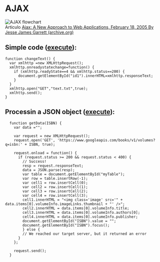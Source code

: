 # AJAX
![AJAX flowchart](https://sureshjain.files.wordpress.com/2007/04/untitled.jpg)  
Articulo [Ajax: A New Approach to Web Applications, February 18, 2005 By Jesse James Garrett (archive.org)](https://web.archive.org/web/20150910072359/http://adaptivepath.org/ideas/ajax-new-approach-web-applications/)

## Simple code ([execute](https://nicolasserrano.github.io/CS/AJAX/Ajax.html)):
```  
function changeText() {
  var xmlhttp =new XMLHttpRequest();
  xmlhttp.onreadystatechange=function() {
    if (xmlhttp.readyState==4 && xmlhttp.status==200) {
      document.getElementById("id1").innerHTML=xmlhttp.responseText;
    }
  }
  xmlhttp.open("GET","text.txt",true);
  xmlhttp.send();
}
```  

## Processin a JSON object ([execute](https://nicolasserrano.github.io/CS/AJAX/bookForm2.html)):
``` 
  function getData(ISBN) {    
    var data ="";

    var request = new XMLHttpRequest();
    request.open('GET', 'https://www.googleapis.com/books/v1/volumes?q=isbn:' + ISBN, true);

    request.onload = function() {
      if (request.status >= 200 && request.status < 400) {
        // Success!
        resp = request.responseText;
        data = JSON.parse(resp);
        var table = document.getElementById("myTable");
        var row = table.insertRow(-1);
        var cell1 = row.insertCell(0);
        var cell2 = row.insertCell(1);
        var cell3 = row.insertCell(2);
        var cell4 = row.insertCell(3);
        cell1.innerHTML = "<img class='image' src='" + data.items[0].volumeInfo.imageLinks.thumbnail + "' />";
        cell2.innerHTML = data.items[0].volumeInfo.title;
        cell3.innerHTML = data.items[0].volumeInfo.authors[0];
        cell4.innerHTML = data.items[0].volumeInfo.publisher;
        document.getElementById("ISBN").value = "";
        document.getElementById("ISBN").focus();
        } else {
        // We reached our target server, but it returned an error
      }
    };

    request.send();
  }
```

